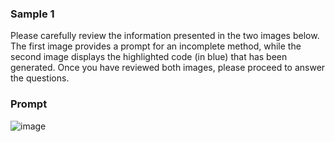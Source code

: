 ### Sample 1

Please carefully review the information presented in the two images below. The first image provides a prompt for an incomplete method, while the second image displays the highlighted code (in blue) that has been generated. Once you have reviewed both images, please proceed to answer the questions.

### Prompt
![image]()